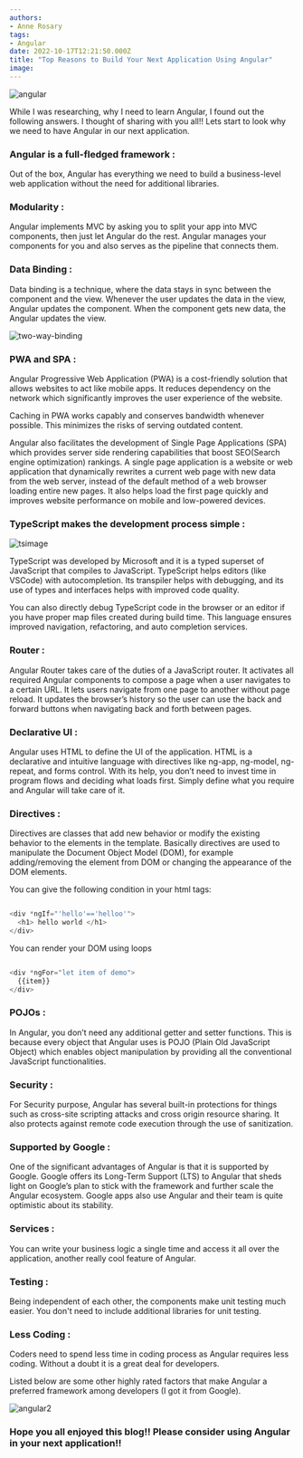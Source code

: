 ```yaml
---
authors:
- Anne Rosary 
tags:
- Angular
date: 2022-10-17T12:21:50.000Z
title: "Top Reasons to Build Your Next Application Using Angular"
image: 
---
```

![angular](/images/2022/10/angular.png)

While I was researching, why I need to learn Angular, I found out the following answers. I thought of sharing with you all!!
Lets start to look why we need to have Angular in our next application.

<h3>Angular is a full-fledged framework :</h3>

   Out of the box, Angular has everything we need to build a business-level web application without the need for additional libraries.

<h3>Modularity :</h3>

Angular implements MVC by asking you to split your app into MVC components, then just let Angular do the rest. Angular manages your components for you and also serves as the pipeline that connects them.

<h3>Data Binding :</h3>

Data binding is a technique, where the data stays in sync between the component and the view. Whenever the user updates the data in the view, Angular updates the component. When the component gets new data, the Angular updates the view.


![two-way-binding](/images/2022/10/two-way-binding.png)


<h3>PWA and SPA :</h3>

Angular Progressive Web Application (PWA) is a cost-friendly solution that allows websites to act like mobile apps. It reduces dependency on the network which significantly improves the user experience of the website.

Caching in PWA works capably and conserves bandwidth whenever possible. This minimizes the risks of serving outdated content. 

Angular also facilitates the development of Single Page Applications (SPA) which provides server side rendering capabilities that boost SEO(Search engine optimization) rankings. A single page application is a website or web application that dynamically rewrites a current web page with new data from the web server, instead of the default method of a web browser loading entire new pages. It also helps load the first page quickly and improves website performance on mobile and low-powered devices.

<h3>TypeScript makes the development process simple :</h3>

![tsimage](/images/2022/10/tsimage.png)

TypeScript was developed by Microsoft and it is a typed superset of JavaScript that compiles to JavaScript. TypeScript helps editors (like VSCode) with autocompletion. Its transpiler helps with debugging, and its use of types and interfaces helps with improved code quality.

You can also directly debug TypeScript code in the browser or an editor if you have proper map files created during build time. This language ensures improved navigation, refactoring, and auto completion services. 

<h3>Router :</h3>

Angular Router takes care of the duties of a JavaScript router. It activates all required Angular components to compose a page when a user navigates to a certain URL. It lets users navigate from one page to another without page reload. It updates the browser’s history so the user can use the back and forward buttons when navigating back and forth between pages.


<h3>Declarative UI :</h3>

Angular uses HTML to define the UI of the application. HTML is a declarative and intuitive language with directives like ng-app, ng-model, ng-repeat, and forms control.
With its help, you don’t need to invest time in program flows and deciding what loads first. Simply define what you require and Angular will take care of it.


<h3>Directives :</h3>

Directives are classes that add new behavior or modify the existing behavior to the elements in the template.
Basically directives are used to manipulate the Document Object Model (DOM), for example adding/removing the element from DOM or changing the appearance of the DOM elements.

You can give the following condition in your html tags:


``` Typescript

<div *ngIf="'hello'=='helloo'">
  <h1> hello world </h1>
</div>

``` 

You can render your DOM using loops
``` Typescript

<div *ngFor="let item of demo">
  {{item}}
</div>

``` 

<h3>POJOs :</h3>

 In Angular, you don’t need any additional getter and setter functions. This is because every object that Angular uses is POJO (Plain Old JavaScript Object) which enables object manipulation by providing all the conventional JavaScript functionalities. 

<h3>Security :</h3> 

For Security purpose, Angular has several built-in protections for things such as cross-site scripting attacks and cross origin resource sharing. It also protects against remote code execution through the use of sanitization.

<h3>Supported by Google :</h3>

One of the significant advantages of Angular is that it is supported by Google. Google offers its Long-Term Support (LTS) to Angular that sheds light on Google’s plan to stick with the framework and further scale the Angular ecosystem. Google apps also use Angular and their team is quite optimistic about its stability. 

<h3>Services :</h3>

You can write your business logic a single time and access it all over the application, another really cool feature of Angular.

<h3>Testing :</h3> 

Being independent of each other, the components make unit testing much easier. You don't need to include additional libraries for unit testing. 

<h3>Less Coding :</h3>

Coders need to spend less time in coding process as Angular requires less coding. Without a doubt it is a great deal for developers.

Listed below are some other highly rated factors that make Angular a preferred framework among developers (I got it from Google).

![angular2](/images/2022/10/angular2.png)

<h3>
Hope you all enjoyed this blog!! 
Please consider using Angular in your next application!!</h3>


